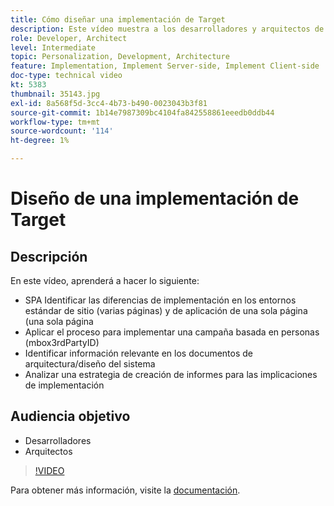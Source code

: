 ```yaml
---
title: Cómo diseñar una implementación de Target
description: Este vídeo muestra a los desarrolladores y arquitectos de Adobe Target SPA las diferencias de implementación en los entornos estándar de sitio (varias páginas) y de aplicación de una sola página (). Aprenda a aplicar el proceso para implementar una campaña basada en personas (mbox3rdPartyID), identificar información relevante en los documentos de arquitectura/diseño del sistema y analizar una estrategia de creación de informes para las implicaciones de implementación.
role: Developer, Architect
level: Intermediate
topic: Personalization, Development, Architecture
feature: Implementation, Implement Server-side, Implement Client-side
doc-type: technical video
kt: 5383
thumbnail: 35143.jpg
exl-id: 8a568f5d-3cc4-4b73-b490-0023043b3f81
source-git-commit: 1b14e7987309bc4104fa842558861eeedb0ddb44
workflow-type: tm+mt
source-wordcount: '114'
ht-degree: 1%

---
```


# Diseño de una implementación de Target

## Descripción

En este vídeo, aprenderá a hacer lo siguiente:

* SPA Identificar las diferencias de implementación en los entornos estándar de sitio (varias páginas) y de aplicación de una sola página (una sola página
* Aplicar el proceso para implementar una campaña basada en personas (mbox3rdPartyID)
* Identificar información relevante en los documentos de arquitectura/diseño del sistema
* Analizar una estrategia de creación de informes para las implicaciones de implementación

## Audiencia objetivo

* Desarrolladores
* Arquitectos

>[!VIDEO](https://video.tv.adobe.com/v/35143/?quality=12)

Para obtener más información, visite la [documentación](https://experienceleague.adobe.com/docs/target/using/implement-target/implementing-target.html?lang=en).
